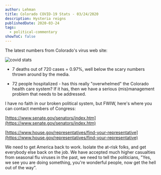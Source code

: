 ```yaml
---
author: Lehman
title: Colorado COVID-19 Stats - 03/24/2020
description: Hysteria reigns
publishedDate: 2020-03-24
tags:
  - political-commentary
showToC: false
---
```


The latest numbers from Colorado's virus web site:

![covid stats](@/assets/images/posts/co-covid-19-stats.jpg)

- 7 deaths out of 720 cases = 0.97%, well below the scary numbers thrown around by the media.

- 72 people hospitalized - has this really "overwhelmed" the Colorado health care system? If it has, then we have a serious (mis)management problem that needs to be addressed.

I have no faith in our broken political system, but FWIW, here's where you can contact members of Congress:

[https://www.senate.gov/senators/index.htm](https://www.senate.gov/senators/index.htm)

[https://www.house.gov/representatives/find-your-representative](https://www.house.gov/representatives/find-your-representative)

We need to get America back to work. Isolate the at-risk folks, and get everybody else back on the job. We have accepted much higher casualties from seasonal flu viruses in the past, we need to tell the politicians, "Yes, we see you are doing something, you're wonderful people, now get the hell out of the way".

